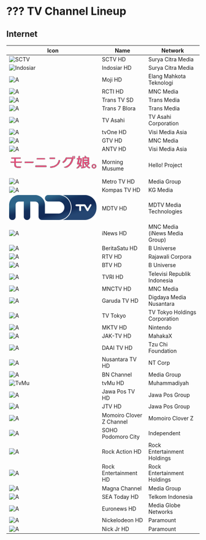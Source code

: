 # ??? TV Channel Lineup
## Internet
Icon | Name | Network
-- | -- | --
![SCTV](https://upload.wikimedia.org/wikipedia/commons/c/cc/SCTV_Logo.svg) | SCTV HD | Surya Citra Media
![Indosiar](https://upload.wikimedia.org/wikipedia/commons/c/c8/Indosiar_2015.svg) | Indosiar HD | Surya Citra Media
![A](https://github.com/user-attachments/assets/0d3e3170-d7e8-420a-be43-bcaa016cb2be) | Moji HD | Elang Mahkota Teknologi
![A](https://github.com/user-attachments/assets/0d3e3170-d7e8-420a-be43-bcaa016cb2be) | RCTI HD | MNC Media
![A](https://github.com/user-attachments/assets/0d3e3170-d7e8-420a-be43-bcaa016cb2be) | Trans TV SD | Trans Media
![A](https://github.com/user-attachments/assets/0d3e3170-d7e8-420a-be43-bcaa016cb2be) | Trans 7 Blora | Trans Media
![A](https://github.com/user-attachments/assets/0d3e3170-d7e8-420a-be43-bcaa016cb2be) | TV Asahi | TV Asahi Corporation
![A](https://github.com/user-attachments/assets/48e10835-ad8c-4e61-bc18-e1d4e814058c) | tvOne HD | Visi Media Asia
![A](https://github.com/user-attachments/assets/0d3e3170-d7e8-420a-be43-bcaa016cb2be) | GTV HD | MNC Media
![A](https://upload.wikimedia.org/wikipedia/id/f/fd/Antv_logo%282009%29.png) | ANTV HD | Visi Media Asia
![A](https://github.com/TG635-alt126xA/ExtendedMaster113/raw/refs/heads/main/MorningMusumeLogo.png) | Morning Musume | Hello! Project
![A](https://github.com/user-attachments/assets/3ccac20d-a2b8-4fb4-84c6-49370d3eb923) | Metro TV HD | Media Group
![A](https://github.com/user-attachments/assets/0d3e3170-d7e8-420a-be43-bcaa016cb2be) | Kompas TV HD | KG Media
![NET.](https://github.com/TG635-alt126xA/ExtendedMaster113/raw/refs/heads/main/MDTV_logo.svg) | MDTV HD | MDTV Media Technologies
![A](https://github.com/user-attachments/assets/0d3e3170-d7e8-420a-be43-bcaa016cb2be) | iNews HD | MNC Media (iNews Media Group)
![A](https://github.com/user-attachments/assets/0d3e3170-d7e8-420a-be43-bcaa016cb2be) | BeritaSatu HD | B Universe
![A](https://github.com/user-attachments/assets/0d3e3170-d7e8-420a-be43-bcaa016cb2be) | RTV HD | Rajawali Corpora
![A](https://github.com/user-attachments/assets/708b87c7-d902-4f21-8860-e933a10dd3fb) | BTV HD | B Universe
![A](https://github.com/user-attachments/assets/cec52875-b162-48ce-941f-4ab7067def26) | TVRI HD | Televisi Republik Indonesia
![A](https://github.com/user-attachments/assets/0d3e3170-d7e8-420a-be43-bcaa016cb2be) | MNCTV HD | MNC Media
![A](https://github.com/user-attachments/assets/eec14a5e-616c-4e01-818e-6e12ff4a2611) | Garuda TV HD | Digdaya Media Nusantara
![A](https://github.com/user-attachments/assets/b106cdae-63af-44b6-a878-f00a9507d2bd) | TV Tokyo | TV Tokyo Holdings Corporation
![A](https://github.com/user-attachments/assets/0d3e3170-d7e8-420a-be43-bcaa016cb2be) | MKTV HD | Nintendo
![A](https://github.com/user-attachments/assets/0d3e3170-d7e8-420a-be43-bcaa016cb2be) | JAK-TV HD | MahakaX
![A](https://github.com/user-attachments/assets/0d3e3170-d7e8-420a-be43-bcaa016cb2be) | DAAI TV HD | Tzu Chi Foundation
![A](https://github.com/user-attachments/assets/0d3e3170-d7e8-420a-be43-bcaa016cb2be) | Nusantara TV HD | NT Corp
![A](https://github.com/user-attachments/assets/0d3e3170-d7e8-420a-be43-bcaa016cb2be) | BN Channel | Media Group
![TvMu](https://github.com/user-attachments/assets/b895236e-73c8-404d-bbe5-922b8f43e4f2) | tvMu HD | Muhammadiyah
![A](https://github.com/user-attachments/assets/0d3e3170-d7e8-420a-be43-bcaa016cb2be) | Jawa Pos TV HD | Jawa Pos Group
![A](https://github.com/user-attachments/assets/0d3e3170-d7e8-420a-be43-bcaa016cb2be) | JTV HD | Jawa Pos Group
![A](https://github.com/user-attachments/assets/0d3e3170-d7e8-420a-be43-bcaa016cb2be) | Momoiro Clover Z Channel | Momoiro Clover Z
![A](https://upload.wikimedia.org/wikipedia/commons/5/5a/Neo_Soho.svg) | SOHO Podomoro City | Independent
![A](https://github.com/user-attachments/assets/0d3e3170-d7e8-420a-be43-bcaa016cb2be) | Rock Action HD | Rock Entertainment Holdings
![A](https://github.com/user-attachments/assets/0d3e3170-d7e8-420a-be43-bcaa016cb2be) | Rock Entertainment HD | Rock Entertainment Holdings
![A](https://github.com/user-attachments/assets/0d3e3170-d7e8-420a-be43-bcaa016cb2be) | Magna Channel | Media Group
![A](https://github.com/user-attachments/assets/0d3e3170-d7e8-420a-be43-bcaa016cb2be) | SEA Today HD | Telkom Indonesia
![A](https://github.com/user-attachments/assets/0d3e3170-d7e8-420a-be43-bcaa016cb2be) | Euronews HD | Media Globe Networks
![A](https://github.com/user-attachments/assets/0d3e3170-d7e8-420a-be43-bcaa016cb2be) | Nickelodeon HD | Paramount
![A](https://github.com/user-attachments/assets/0d3e3170-d7e8-420a-be43-bcaa016cb2be) | Nick Jr HD | Paramount
